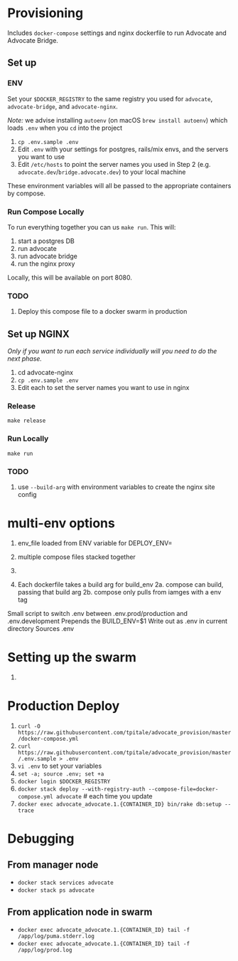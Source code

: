 # Provisioning #

Includes `docker-compose` settings and nginx dockerfile to run Advocate and Advocate Bridge.

## Set up ##

### ENV ###

Set your `$DOCKER_REGISTRY` to the same registry you used for `advocate`, `advocate-bridge`, and `advocate-nginx`.

*Note:* we advise installing `autoenv` (on macOS `brew install autoenv`) which loads `.env` when you `cd` into the project

1. `cp .env.sample .env`
2. Edit `.env` with your settings for postgres, rails/mix envs, and the servers you want to use
3. Edit `/etc/hosts` to point the server names you used in Step 2 (e.g. `advocate.dev`/`bridge.advocate.dev`) to your local machine

These environment variables will all be passed to the appropriate containers by compose.

### Run Compose Locally ###

To run everything together you can us `make run`. This will:

1. start a postgres DB
2. run advocate
3. run advocate bridge
4. run the nginx proxy

Locally, this will be available on port 8080.

### TODO ###

1. Deploy this compose file to a docker swarm in production

## Set up NGINX ##

*Only if you want to run each service individually will you need to do the next phase.*

1. cd advocate-nginx
2. `cp .env.sample .env`
3. Edit each to set the server names you want to use in nginx

### Release ###

`make release`

### Run Locally ###

`make run`

### TODO ###

1. use `--build-arg` with environment variables to create the nginx site config

# multi-env options

1. env_file loaded from ENV variable for DEPLOY_ENV=
2. multiple compose files stacked together
3. 

1. Each dockerfile takes a build arg for build_env
2a. compose can build, passing that build arg
2b. compose only pulls from iamges with a env tag

Small script to switch .env between .env.prod/production and .env.development
Prepends the BUILD_ENV=$1
Write out as .env in current directory
Sources .env

# Setting up the swarm

1. 

# Production Deploy

1. `curl -O https://raw.githubusercontent.com/tpitale/advocate_provision/master/docker-compose.yml`
2. `curl https://raw.githubusercontent.com/tpitale/advocate_provision/master/.env.sample > .env`
3. `vi .env` to set your variables
4. `set -a; source .env; set +a`
5. `docker login $DOCKER_REGISTRY`
6. `docker stack deploy --with-registry-auth --compose-file=docker-compose.yml advocate` # each time you update
7. `docker exec advocate_advocate.1.{CONTAINER_ID} bin/rake db:setup --trace`

# Debugging

## From manager node

* `docker stack services advocate`
* `docker stack ps advocate`

## From application node in swarm

* `docker exec advocate_advocate.1.{CONTAINER_ID} tail -f /app/log/puma.stderr.log`
* `docker exec advocate_advocate.1.{CONTAINER_ID} tail -f /app/log/prod.log`
